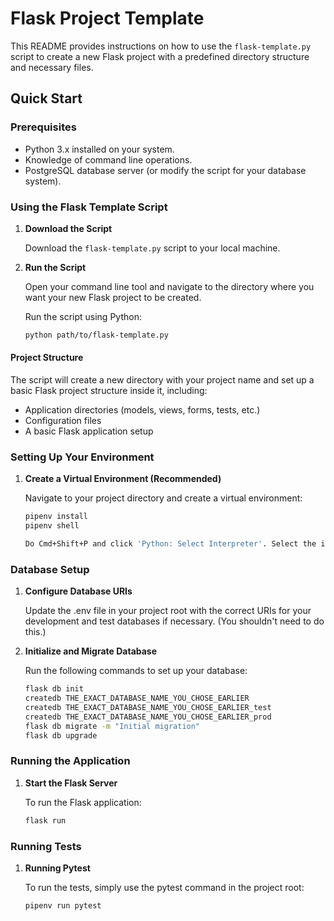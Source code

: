 # Flask Project Template

This README provides instructions on how to use the `flask-template.py` script to create a new Flask project with a predefined directory structure and necessary files.

## Quick Start

### Prerequisites

- Python 3.x installed on your system.
- Knowledge of command line operations.
- PostgreSQL database server (or modify the script for your database system).

### Using the Flask Template Script

1. **Download the Script**

    Download the `flask-template.py` script to your local machine.

2. **Run the Script**

    Open your command line tool and navigate to the directory where you want your new Flask project to be created.

    Run the script using Python:

    ```bash
    python path/to/flask-template.py

#### Project Structure

The script will create a new directory with your project name and set up a basic Flask project structure inside it, including:

- Application directories (models, views, forms, tests, etc.)
- Configuration files
- A basic Flask application setup

### Setting Up Your Environment

1. **Create a Virtual Environment (Recommended)**

    Navigate to your project directory and create a virtual environment:

    ```bash
    pipenv install
    pipenv shell

    Do Cmd+Shift+P and click 'Python: Select Interpreter'. Select the interpreter for your project.

### Database Setup

1. **Configure Database URIs**

    Update the .env file in your project root with the correct URIs for your development and test databases if necessary. (You shouldn't need to do this.)

2. **Initialize and Migrate Database**

    Run the following commands to set up your database:

    ```bash
    flask db init
    createdb THE_EXACT_DATABASE_NAME_YOU_CHOSE_EARLIER
    createdb THE_EXACT_DATABASE_NAME_YOU_CHOSE_EARLIER_test
    createdb THE_EXACT_DATABASE_NAME_YOU_CHOSE_EARLIER_prod
    flask db migrate -m "Initial migration"
    flask db upgrade

### Running the Application

1. **Start the Flask Server**

    To run the Flask application:

    ```bash
    flask run

### Running Tests

1. **Running Pytest**

    To run the tests, simply use the pytest command in the project root:

    ```bash
    pipenv run pytest
